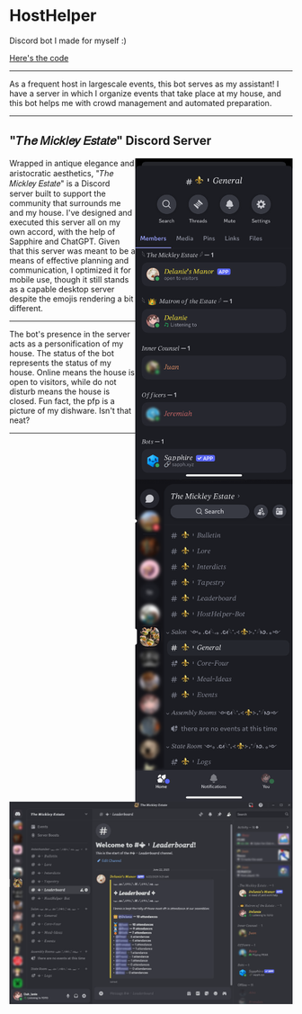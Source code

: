 # HostHelper
Discord bot I made for myself :)

[Here's the code](HostHelper.py)

---
As a frequent host in largescale events, this bot serves as my assistant! I have a server in which I organize events that take place at my house, and this bot helps me with crowd management and automated preparation.

---
## "𝑇ℎ𝑒 𝑀𝑖𝑐𝑘𝑙𝑒𝑦 𝐸𝑠𝑡𝑎𝑡𝑒" Discord Server

<img src=MobileMembers.png alt=Discord Server Screenshot width=280 align=right>
<img src=MobileMain.png alt=Discord Server Screenshot width=280 align=right>
Wrapped in antique elegance and aristocratic aesthetics, "𝑇ℎ𝑒 𝑀𝑖𝑐𝑘𝑙𝑒𝑦 𝐸𝑠𝑡𝑎𝑡𝑒" is a Discord server built to support the community that surrounds me and my house. I've designed and executed this server all on my own accord, with the help of Sapphire and ChatGPT. Given that this server was meant to be a means of effective planning and communication, I optimized it for mobile use, though it still stands as a capable desktop server despite the emojis rendering a bit different. 

---
The bot's presence in the server acts as a personification of my house. The status of the bot represents the status of my house. Online means the house is open to visitors, while do not disturb means the house is closed. Fun fact, the pfp is a picture of my dishware. Isn't that neat?

---

<img src=Leaderboard.png alt=Discord Server Screenshot width=1050>

